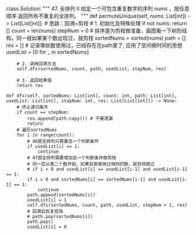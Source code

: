 <!--
 * @Author: yuzihan yuzihanyuzihan@163.com
 * @Date: 2022-05-18 09:02:43
 * @LastEditors: yuzihan yuzihanyuzihan@163.com
 * @LastEditTime: 2022-05-18 09:03:33
 * @FilePath: /leetcode_bake/py/array/47_permuteUnique.md
 * @Description: 这是默认设置,请设置`customMade`, 打开koroFileHeader查看配置 进行设置: https://github.com/OBKoro1/koro1FileHeader/wiki/%E9%85%8D%E7%BD%AE
-->
class Solution:
    """
    47. 全排列 II
    给定一个可包含重复数字的序列 nums ，按任意顺序 返回所有不重复的全排列。
    """
    def permuteUnique(self, nums: List[int]) -> List[List[int]]:
        # 思路：回溯+剪枝
        # 1. 初始化及特殊处理
        if not nums:
            return []
        count = len(nums)
        stepNum = 0
        # 排序是为剪枝做准备，画图看一下树形结构，同一层如果某个数出现过，就剪枝
        sortedNums = sorted(nums) 
        path = [] 
        res = []
        # 记录哪些数使用过，已经存在在path里了, 应用了空间换时间的思想
        usedList = [0 for _ in sortedNums] 

        # 2. 调用回溯方法
        self.dfs(sortedNums, count, path, usedList, stepNum, res)

        # 3. 返回结果值
        return res

    def dfs(self, sortedNums: List[int], count: int, path: List[int], usedList: List[int], stepNum: int, res: List[List[int]]) -> None:
        # 终止递归条件
        if count == stepNum:
            res.append(path.copy()) # 不要遗漏
            return
        # 遍历sortedNums
        for i in range(count):
            # 46题全排列只需要这一个判断条件
            if usedList[i] == 1:
                continue
            # 47题全排列需要增加这一个判断条件做剪枝
            # 同一层从第二个数开始，如果前面使用过相同的数，就剪枝跳过
            # if i > 0 and usedList[i] == usedList[i-1] and usedList[i-1] == 1:
            if i > 0 and sortedNums[i] == sortedNums[i-1] and usedList[i-1] == 1:
                continue
            path.append(sortedNums[i])
            usedList[i] = 1
            self.dfs(sortedNums, count, path, usedList, stepNum + 1, res)
            # 回溯后恢复现场
            # path.pop(sortedNums[i])
            path.pop()
            usedList[i] = 0  